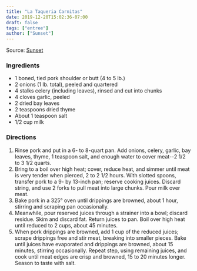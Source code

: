```yaml
---
title: "La Taqueria Carnitas"
date: 2019-12-20T15:02:36-07:00
draft: false
tags: ["entree"]
author: ["Sunset"]
---
```


Source: [Sunset](https://www.sunset.com/recipe/la-taqueria-carnitas/)

### Ingredients
- 1 boned, tied pork shoulder or butt (4 to 5 lb.)
- 2 onions (1 lb. total), peeled and quartered
- 4 stalks celery (including leaves), rinsed and cut into chunks
- 4 cloves garlic, peeled
- 2 dried bay leaves
- 2 teaspoons dried thyme
- About 1 teaspoon salt
- 1/2 cup milk

### Directions
1. Rinse pork and put in a 6- to 8-quart pan. Add onions, celery, garlic, bay leaves, thyme, 1 teaspoon salt, and enough water to cover meat--2 1/2 to 3 1/2 quarts.
1. Bring to a boil over high heat; cover, reduce heat, and simmer until meat is very tender when pierced, 2 to 2 1/2 hours. With slotted spoons, transfer pork to a 9- by 13-inch pan; reserve cooking juices. Discard string, and use 2 forks to pull meat into large chunks. Pour milk over meat.
1. Bake pork in a 325° oven until drippings are browned, about 1 hour, stirring and scraping pan occasionally.
1. Meanwhile, pour reserved juices through a strainer into a bowl; discard residue. Skim and discard fat. Return juices to pan. Boil over high heat until reduced to 2 cups, about 45 minutes.
1. When pork drippings are browned, add 1 cup of the reduced juices; scrape drippings free and stir meat, breaking into smaller pieces. Bake until juices have evaporated and drippings are browned, about 15 minutes, stirring occasionally. Repeat step, using remaining juices, and cook until meat edges are crisp and browned, 15 to 20 minutes longer. Season to taste with salt.
